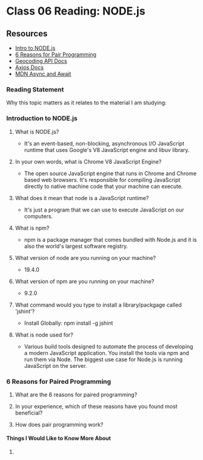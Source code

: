 # Class 06 Reading: NODE.js

## Resources

* [Intro to NODE.js](https://www.sitepoint.com/an-introduction-to-node-js/)
* [6 Reasons for Pair Programming](https://www.codefellows.org/blog/6-reasons-for-pair-programming/)
* [Geocoding API Docs](https://locationiq.com/)
* [Axios Docs](https://www.npmjs.com/package/axios)
* [MDN Async and Await](https://developer.mozilla.org/en-US/docs/Learn/JavaScript/Asynchronous/Promises)

### Reading Statement

Why this topic matters as it relates to the material I am studying:

### Introduction to NODE.js

1. What is NODE.js?

   * It's an event-based, non-blocking, asynchronous I/O JavaScript runtime that uses Google's V8 JavaScript engine and libuv library.

2. In your own words, what is Chrome V8 JavaScript Engine?

   * The open source JavaScript engine that runs in Chrome and Chrome based web browsers. It's responsible for compiling JavaScript directly to native machine code that your machine can execute.

3. What does it mean that node is a JavaScript runtime?

   * It's just a program that we can use to execute JavaScript on our computers.

4. What is npm?

   * npm is a package manager that comes bundled with Node.js and it is also the world's largest software registry.

5. What version of node are you running on your machine?

   * 19.4.0

6. What version of npm are you running on your machine?

   * 9.2.0

7. What command would you type to install a library/packgage called 'jshint'?

   * Install Globally: npm install -g jshint

8. What is node used for?

   * Various build tools designed to automate the process of developing a modern JavaScript application. You install the tools via npm and run them via Node. The biggest use case for Node.js is running JavaScript on the server.

### 6 Reasons for Paired Programming

1. What are the 6 reasons for paired programming?

2. In your experience, which of these reasons have you found most beneficial?

3. How does pair programming work?

#### Things I Would Like to Know More About

1. 
